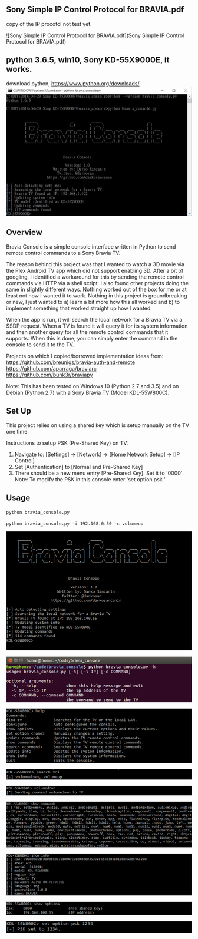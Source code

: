 ## Sony Simple IP Control Protocol for BRAVIA.pdf  
copy of the IP procotol not test yet.

![Sony Simple IP Control Protocol for BRAVIA.pdf](Sony Simple IP Control Protocol for BRAVIA.pdf)  



## python 3.6.5, win10, Sony KD-55X9000E, it works.

download python, https://www.python.org/downloads/
![KD-55X9000E-python-3.6.5.JPG](KD-55X9000E-python-3.6.5.JPG)





## Overview 
Bravia Console is a simple console interface written in Python to send remote control commands to a Sony Bravia TV.

The reason behind this project was that I wanted to watch a 3D movie via the Plex Android TV app which did not support enabling 3D. After a bit of googling, I identified a workaround for this by sending the remote control commands via HTTP via a shell script. I also found other projects doing the same in slightly different ways. Nothing worked out of the box for me or at least not how I wanted it to work.  Nothing in this project is groundbreaking or new, I just wanted to a) learn a bit more how this all worked and b) to implement something that worked straight up how I wanted.

When the app is run, it will search the local network for a Bravia TV via a SSDP request. When a TV is found it will query it for its system information and then another query for all the remote control commands that it supports. When this is done, you can simply enter the command in the console to send it to the TV.

Projects on which I copied/borrowed implementation ideas from:  
https://github.com/breunigs/bravia-auth-and-remote  
https://github.com/aparraga/braviarc  
https://github.com/bunk3r/braviapy 

Note: This has been tested on Windows 10 (Python 2.7 and 3.5) and on Debian (Python 2.7) with a Sony Bravia TV (Model KDL-55W800C).

## Set Up 
This project relies on using a shared key which is setup manually on the TV one time.

Instructions to setup PSK (Pre-Shared Key) on TV:  
1. Navigate to: [Settings] -> [Network] -> [Home Network Setup] -> [IP Control]  
2. Set [Authentication] to [Normal and Pre-Shared Key]  
3. There should be a new menu entry [Pre-Shared Key]. Set it to '0000'  
Note: To modify the PSK in this console enter 'set option psk <value>' 

## Usage

`python bravia_console.py`

`python bravia_console.py -i 192.168.0.50 -c volumeup`

![Banner](https://raw.githubusercontent.com/darkosancanin/bravia_console/master/screenshots/banner.png)

![Usage](https://raw.githubusercontent.com/darkosancanin/bravia_console/master/screenshots/usage.png)

![Help](https://raw.githubusercontent.com/darkosancanin/bravia_console/master/screenshots/help.png)

![Search](https://raw.githubusercontent.com/darkosancanin/bravia_console/master/screenshots/search.png)

![Sending Commands](https://raw.githubusercontent.com/darkosancanin/bravia_console/master/screenshots/sending_command.png)

![Show Commands](https://raw.githubusercontent.com/darkosancanin/bravia_console/master/screenshots/show_commands.png)

![Show Info](https://raw.githubusercontent.com/darkosancanin/bravia_console/master/screenshots/show_info.png)

![Show Options](https://raw.githubusercontent.com/darkosancanin/bravia_console/master/screenshots/show_options.png)

![Set Options](https://raw.githubusercontent.com/darkosancanin/bravia_console/master/screenshots/set_options.png)

